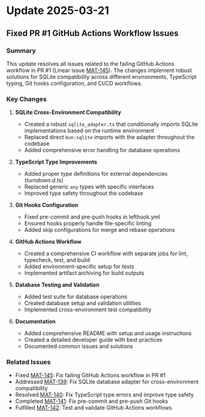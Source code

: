 # Update 2025-03-21

## Fixed PR #1 GitHub Actions Workflow Issues

### Summary

This update resolves all issues related to the failing GitHub Actions workflow in PR #1 (Linear issue [MAT-145](https://linear.app/matkoson-master/issue/MAT-145/fix-failing-github-actions-workflow-in-pr-1)). The changes implement robust solutions for SQLite compatibility across different environments, TypeScript typing, Git hooks configuration, and CI/CD workflows.

### Key Changes

1. **SQLite Cross-Environment Compatibility**
   - Created a robust `sqlite_adapter.ts` that conditionally imports SQLite implementations based on the runtime environment
   - Replaced direct `bun:sqlite` imports with the adapter throughout the codebase
   - Added comprehensive error handling for database operations

2. **TypeScript Type Improvements**
   - Added proper type definitions for external dependencies (turndown.d.ts)
   - Replaced generic `any` types with specific interfaces
   - Improved type safety throughout the codebase

3. **Git Hooks Configuration**
   - Fixed pre-commit and pre-push hooks in lefthook.yml
   - Ensured hooks properly handle file-specific linting
   - Added skip configurations for merge and rebase operations

4. **GitHub Actions Workflow**
   - Created a comprehensive CI workflow with separate jobs for lint, typecheck, test, and build
   - Added environment-specific setup for tests
   - Implemented artifact archiving for build outputs

5. **Database Testing and Validation**
   - Added test suite for database operations
   - Created database setup and validation utilities
   - Implemented cross-environment test compatibility

6. **Documentation**
   - Added comprehensive README with setup and usage instructions
   - Created a detailed developer guide with best practices
   - Documented common issues and solutions

### Related Issues

- Fixed [MAT-145](https://linear.app/matkoson-master/issue/MAT-145/fix-failing-github-actions-workflow-in-pr-1): Fix failing GitHub Actions workflow in PR #1
- Addressed [MAT-139](https://linear.app/matkoson-master/issue/MAT-139/fix-sqlite-database-adapter-for-cross-environment): Fix SQLite database adapter for cross-environment compatibility
- Resolved [MAT-140](https://linear.app/matkoson-master/issue/MAT-140/fix-typescript-type-errors-and-improve-type): Fix TypeScript type errors and improve type safety
- Completed [MAT-141](https://linear.app/matkoson-master/issue/MAT-141/fix-pre-commit-and-pre-push-git-hooks): Fix pre-commit and pre-push Git hooks
- Fulfilled [MAT-142](https://linear.app/matkoson-master/issue/MAT-142/test-and-validate-github-actions-workflows): Test and validate GitHub Actions workflows